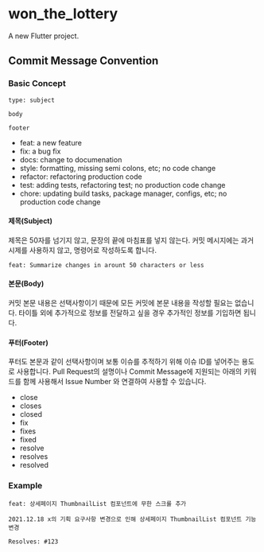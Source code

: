 # won_the_lottery

A new Flutter project.

## Commit Message Convention

### Basic Concept

```text
type: subject

body

footer
```

- feat: a new feature
- fix: a bug fix
- docs: change to documenation
- style: formatting, missing semi colons, etc; no code change
- refactor: refactoring production code
- test: adding tests, refactoring test; no production code change
- chore: updating build tasks, package manager, configs, etc; no production code change

#### 제목(Subject)

제목은 50자를 넘기지 않고, 문장의 끝에 마침표를 넣지 않는다. 커밋 메시지에는 과거시제를 사용하지 않고, 명령어로 작성하도록 합니다.

```text
feat: Summarize changes in arount 50 characters or less
```

#### 본문(Body)

커밋 본문 내용은 선택사항이기 때문에 모든 커밋에 본문 내용을 작성할 필요는 없습니다. 타이틀 외에 추가적으로 정보를 전달하고 싶을 경우 추가적인 정보를 기입하면 됩니다.

#### 푸터(Footer)

푸터도 본문과 같이 선택사항이며 보통 이슈를 추적하기 위해 이슈 ID를 넣어주는 용도로 사용합니다. Pull Request의 설명이나 Commit Message에 지원되는 아래의
키워드를 함께 사용해서 Issue Number 와 연결하여 사용할 수 있습니다.

- close
- closes
- closed
- fix
- fixes
- fixed
- resolve
- resolves
- resolved

### Example

```text
feat: 상세페이지 ThumbnailList 컴포넌트에 무한 스크롤 추가

2021.12.18 x의 기획 요구사항 변경으로 인해 상세페이지 ThumbnailList 컴포넌트 기능 변경

Resolves: #123
```
